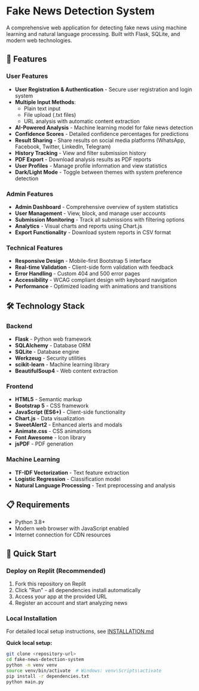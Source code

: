 # Fake News Detection System

A comprehensive web application for detecting fake news using machine learning and natural language processing. Built with Flask, SQLite, and modern web technologies.

## 🚀 Features

### User Features
- **User Registration & Authentication** - Secure user registration and login system
- **Multiple Input Methods**:
  - Plain text input
  - File upload (.txt files)
  - URL analysis with automatic content extraction
- **AI-Powered Analysis** - Machine learning model for fake news detection
- **Confidence Scores** - Detailed confidence percentages for predictions
- **Result Sharing** - Share results on social media platforms (WhatsApp, Facebook, Twitter, LinkedIn, Telegram)
- **History Tracking** - View and filter submission history
- **PDF Export** - Download analysis results as PDF reports
- **User Profiles** - Manage profile information and view statistics
- **Dark/Light Mode** - Toggle between themes with system preference detection

### Admin Features
- **Admin Dashboard** - Comprehensive overview of system statistics
- **User Management** - View, block, and manage user accounts
- **Submission Monitoring** - Track all submissions with filtering options
- **Analytics** - Visual charts and reports using Chart.js
- **Export Functionality** - Download system reports in CSV format

### Technical Features
- **Responsive Design** - Mobile-first Bootstrap 5 interface
- **Real-time Validation** - Client-side form validation with feedback
- **Error Handling** - Custom 404 and 500 error pages
- **Accessibility** - WCAG compliant design with keyboard navigation
- **Performance** - Optimized loading with animations and transitions

## 🛠 Technology Stack

### Backend
- **Flask** - Python web framework
- **SQLAlchemy** - Database ORM
- **SQLite** - Database engine
- **Werkzeug** - Security utilities
- **scikit-learn** - Machine learning library
- **BeautifulSoup4** - Web content extraction

### Frontend
- **HTML5** - Semantic markup
- **Bootstrap 5** - CSS framework
- **JavaScript (ES6+)** - Client-side functionality
- **Chart.js** - Data visualization
- **SweetAlert2** - Enhanced alerts and modals
- **Animate.css** - CSS animations
- **Font Awesome** - Icon library
- **jsPDF** - PDF generation

### Machine Learning
- **TF-IDF Vectorization** - Text feature extraction
- **Logistic Regression** - Classification model
- **Natural Language Processing** - Text preprocessing and analysis

## 📋 Requirements

- Python 3.8+
- Modern web browser with JavaScript enabled
- Internet connection for CDN resources

## 🚀 Quick Start

### Deploy on Replit (Recommended)
1. Fork this repository on Replit
2. Click "Run" - all dependencies install automatically
3. Access your app at the provided URL
4. Register an account and start analyzing news

### Local Installation
For detailed local setup instructions, see [INSTALLATION.md](INSTALLATION.md)

**Quick local setup:**
```bash
git clone <repository-url>
cd fake-news-detection-system
python -m venv venv
source venv/bin/activate  # Windows: venv\Scripts\activate
pip install -r dependencies.txt
python main.py
